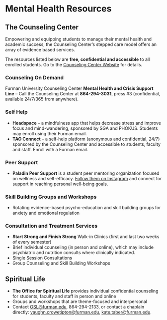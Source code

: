 # Mental Health Resources

## The Counseling Center
Empowering and equipping students to manage their mental health and academic success, the Counseling Center’s stepped care model offers an array of evidence based services.

The resources listed below are **free, confidential and accessible** to all enrolled students. Go to the  [Counseling Center Website](https://www.furman.edu/counseling-center/) for details.

### Counseling On Demand

Furman University Counseling Center **Mental Health and Crisis Support Line** – Call the Counseling Center at **864-294-3031**, press #3 (confidential, available 24/7/365 from anywhere).

### Self Help
* **Headspace** – a mindfulness app that helps decrease stress and improve focus and mind-wandering,
sponsored by SGA and PHOKUS. Students may enroll using their Furman email.
* **TAO Connect** – a self-help platform (anonymous and confidential, 24/7) sponsored by the Counseling Center and accessible to students, faculty and staff. Enroll with a Furman email.

### Peer Support
* **Paladin Peer Support** is a student peer mentoring organization focused on wellness and self-efficacy.
[Follow them on Instagram](https://www.instagram.com/paladinpeersupport/?hl=en) and connect for support in reaching personal well-being goals.
### Skill Building Groups and Workshops
* Rotating evidence-based psycho-education and skill building groups for anxiety and emotional
regulation
### Consultation and Treatment Services
* **Start Strong and Finish Strong** Walk-in Clinics (first and last two weeks of every semester)
* Brief individual counseling (in person and online), which may include psychiatric and nutrition consults where clinically indicated.
* Single Session Consultations
* Group Counseling and Skill Building Workshops

## Spiritual Life
* **The Office for Spiritual Life** provides individual confidential counseling for students, faculty and staff in
person and online
* Groups and workshops that are theme-focused and interpersonal
* Contact OSL@furman.edu, 864-294-2133, or contact a chaplain directly:
vaughn.crowetipton@furman.edu, kate.taber@furman.edu.